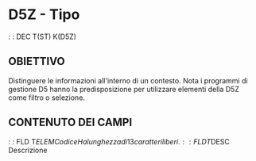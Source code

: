 # D5Z - Tipo
 :  : DEC T(ST) K(D5Z)
## OBIETTIVO
Distinguere le informazioni all'interno di un contesto. Nota i programmi di gestione D5 hanno la predisposizione per utilizzare elementi della D5Z come filtro o selezione.
## CONTENUTO DEI CAMPI
 :  : FLD T$ELEM Codice
Ha lunghezza di 13 caratteri liberi.
 :  : FLD T$DESC Descrizione
